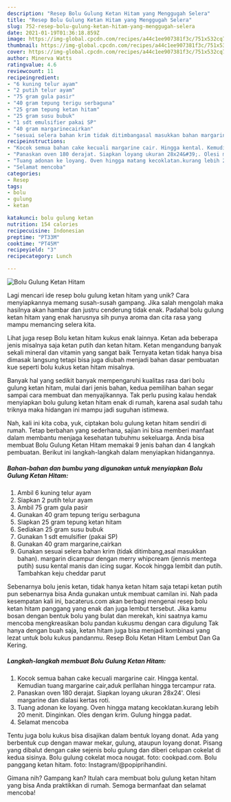 ```yaml
---
description: "Resep Bolu Gulung Ketan Hitam yang Menggugah Selera"
title: "Resep Bolu Gulung Ketan Hitam yang Menggugah Selera"
slug: 752-resep-bolu-gulung-ketan-hitam-yang-menggugah-selera
date: 2021-01-19T01:36:18.859Z
image: https://img-global.cpcdn.com/recipes/a44c1ee907381f3c/751x532cq70/bolu-gulung-ketan-hitam-foto-resep-utama.jpg
thumbnail: https://img-global.cpcdn.com/recipes/a44c1ee907381f3c/751x532cq70/bolu-gulung-ketan-hitam-foto-resep-utama.jpg
cover: https://img-global.cpcdn.com/recipes/a44c1ee907381f3c/751x532cq70/bolu-gulung-ketan-hitam-foto-resep-utama.jpg
author: Minerva Watts
ratingvalue: 4.6
reviewcount: 11
recipeingredient:
- "6 kuning telur ayam"
- "2 putih telur ayam"
- "75 gram gula pasir"
- "40 gram tepung terigu serbaguna"
- "25 gram tepung ketan hitam"
- "25 gram susu bubuk"
- "1 sdt emulsifier pakai SP"
- "40 gram margarinecairkan"
- "sesuai selera bahan krim tidak ditimbangasal masukkan bahan margarin dicampur dengan merry whipcream jennis mentega putih susu kental manis dan icing sugar Kocok hingga lembit dan putih Tambahkan keju cheddar parut"
recipeinstructions:
- "Kocok semua bahan cake kecuali margarine cair. Hingga kental. Kemudian tuang margarine cair,aduk perllahan hingga tercampur rata."
- "Panaskan oven 180 derajat. Siapkan loyang ukuran 28x24&#39;. Olesi margarine dan dialasi kertas roti."
- "Tuang adonan ke loyang. Oven hingga matang kecoklatan.kurang lebih 20 menit. Dinginkan. Oles dengan krim. Gulung hingga padat."
- "Selamat mencoba"
categories:
- Resep
tags:
- bolu
- gulung
- ketan

katakunci: bolu gulung ketan 
nutrition: 154 calories
recipecuisine: Indonesian
preptime: "PT33M"
cooktime: "PT45M"
recipeyield: "3"
recipecategory: Lunch

---
```



![Bolu Gulung Ketan Hitam](https://img-global.cpcdn.com/recipes/a44c1ee907381f3c/751x532cq70/bolu-gulung-ketan-hitam-foto-resep-utama.jpg)

Lagi mencari ide resep bolu gulung ketan hitam yang unik? Cara menyiapkannya memang susah-susah gampang. Jika salah mengolah maka hasilnya akan hambar dan justru cenderung tidak enak. Padahal bolu gulung ketan hitam yang enak harusnya sih punya aroma dan cita rasa yang mampu memancing selera kita.

Lihat juga resep Bolu ketan hitam kukus enak lainnya. Ketan ada beberapa jenis misalnya saja ketan putih dan ketan hitam. Ketan mengandung banyak sekali mineral dan vitamin yang sangat baik Ternyata ketan tidak hanya bisa dimasak langsung tetapi bisa juga diubah menjadi bahan dasar pembuatan kue seperti bolu kukus ketan hitam misalnya.

Banyak hal yang sedikit banyak mempengaruhi kualitas rasa dari bolu gulung ketan hitam, mulai dari jenis bahan, kedua pemilihan bahan segar sampai cara membuat dan menyajikannya. Tak perlu pusing kalau hendak menyiapkan bolu gulung ketan hitam enak di rumah, karena asal sudah tahu triknya maka hidangan ini mampu jadi suguhan istimewa.


Nah, kali ini kita coba, yuk, ciptakan bolu gulung ketan hitam sendiri di rumah. Tetap berbahan yang sederhana, sajian ini bisa memberi manfaat dalam membantu menjaga kesehatan tubuhmu sekeluarga. Anda bisa membuat Bolu Gulung Ketan Hitam memakai 9 jenis bahan dan 4 langkah pembuatan. Berikut ini langkah-langkah dalam menyiapkan hidangannya.

<!--inarticleads1-->

##### Bahan-bahan dan bumbu yang digunakan untuk menyiapkan Bolu Gulung Ketan Hitam:

1. Ambil 6 kuning telur ayam
1. Siapkan 2 putih telur ayam
1. Ambil 75 gram gula pasir
1. Gunakan 40 gram tepung terigu serbaguna
1. Siapkan 25 gram tepung ketan hitam
1. Sediakan 25 gram susu bubuk
1. Gunakan 1 sdt emulsifier (pakai SP)
1. Gunakan 40 gram margarine,cairkan
1. Gunakan sesuai selera bahan krim (tidak ditimbang,asal masukkan bahan). margarin dicampur dengan merry whipcream (jennis mentega putih) susu kental manis dan icing sugar. Kocok hingga lembit dan putih. Tambahkan keju cheddar parut


Sebenarnya bolu jenis ketan, tidak hanya ketan hitam saja tetapi ketan putih pun sebenarnya bisa Anda gunakan untuk membuat camilan ini. Nah pada kesempatan kali ini, bacaterus.com akan berbagi mengenai resep bolu ketan hitam panggang yang enak dan juga lembut tersebut. Jika kamu bosan dengan bentuk bolu yang bulat dan merekah, kini saatnya kamu mencoba mengkreasikan bolu pandan kukusmu dengan cara digulung Tak hanya dengan buah saja, ketan hitam juga bisa menjadi kombinasi yang lezat untuk bolu kukus pandanmu. Resep Bolu Ketan Hitam Lembut Dan Ga Kering. 

<!--inarticleads2-->

##### Langkah-langkah membuat Bolu Gulung Ketan Hitam:

1. Kocok semua bahan cake kecuali margarine cair. Hingga kental. Kemudian tuang margarine cair,aduk perllahan hingga tercampur rata.
1. Panaskan oven 180 derajat. Siapkan loyang ukuran 28x24&#39;. Olesi margarine dan dialasi kertas roti.
1. Tuang adonan ke loyang. Oven hingga matang kecoklatan.kurang lebih 20 menit. Dinginkan. Oles dengan krim. Gulung hingga padat.
1. Selamat mencoba


Tentu juga bolu kukus bisa disajikan dalam bentuk loyang donat. Ada yang berbentuk cup dengan mawar mekar, gulung, ataupun loyang donat. Pisang yang dibalut dengan cake sejenis bolu gulung dan diberi celupan cokelat di kedua sisinya. Bolu gulung cokelat moca nougat. foto: cookpad.com. Bolu panggang ketan hitam. foto: Instagram/@popiprihandini. 

Gimana nih? Gampang kan? Itulah cara membuat bolu gulung ketan hitam yang bisa Anda praktikkan di rumah. Semoga bermanfaat dan selamat mencoba!
